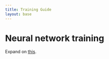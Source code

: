 ```yaml
---
title: Training Guide
layout: base
---
```


# Neural network training

Expand on [this](http://karpathy.github.io/2019/04/25/recipe/).
